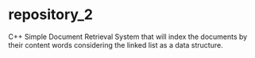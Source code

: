 # repository_2
C++ Simple Document Retrieval System that will index the documents by their content words considering the linked list as a data structure. 
